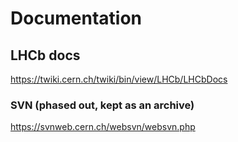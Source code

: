 # Documentation

## LHCb docs

<https://twiki.cern.ch/twiki/bin/view/LHCb/LHCbDocs>



### SVN \(phased out, kept as an archive\)

<https://svnweb.cern.ch/websvn/websvn.php>







